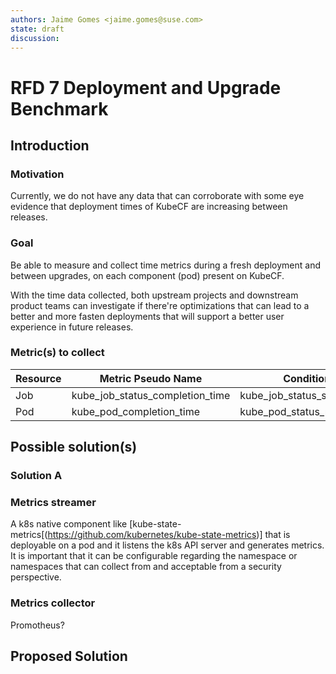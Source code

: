 ```yaml
---
authors: Jaime Gomes <jaime.gomes@suse.com>
state: draft
discussion: 
---
```


# RFD 7 Deployment and Upgrade Benchmark

## Introduction

### Motivation

Currently, we do not have any data that can corroborate with some eye evidence that deployment times
of KubeCF are increasing between releases.

### Goal

Be able to measure and collect time metrics during a fresh deployment and between upgrades, on each
component (pod) present on KubeCF.

With the time data collected, both upstream projects and downstream product teams can investigate
if there're optimizations that can lead to a better and more fasten deployments that will support a
better user experience in future releases.

### Metric(s) to collect

| Resource | Metric Pseudo Name              | Condition                 | Namespace |
| -------- | ------------------------------- | ------------------------- | --------- |
| Job      | kube_job_status_completion_time | kube_job_status_succeeded | kubecf    |
| Pod      | kube_pod_completion_time        | kube_pod_status_ready     | kubecf    |

## Possible solution(s)

### Solution A

### Metrics streamer

A k8s native component like [kube-state-metrics[(https://github.com/kubernetes/kube-state-metrics)]
that is deployable on a pod and it listens the k8s API server and generates metrics. It is
important that it can be configurable regarding the namespace or namespaces that can collect from
and acceptable from a security perspective.

### Metrics collector

Promotheus?

## Proposed Solution
